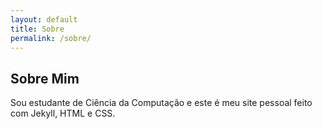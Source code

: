 ```yaml
---
layout: default
title: Sobre
permalink: /sobre/
---
```


## Sobre Mim

Sou estudante de Ciência da Computação e este é meu site pessoal feito com Jekyll, HTML e CSS.
